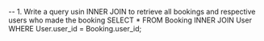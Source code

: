 -- 1. Write a query usin INNER JOIN to retrieve all bookings and respective users who made the booking
SELECT \* FROM Booking INNER JOIN User WHERE User.user_id = Booking.user_id;

